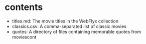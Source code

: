 # contents

- titles.md: The movie titles in the WebFlyx collection
- classics.csv: A comma-separated list of classic movies
- quotes: A directory of files containing memorable quotes from moviescont
